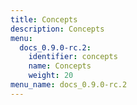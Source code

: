 ```yaml
---
title: Concepts
description: Concepts
menu:
  docs_0.9.0-rc.2:
    identifier: concepts
    name: Concepts
    weight: 20
menu_name: docs_0.9.0-rc.2
---
```


